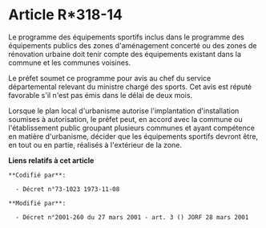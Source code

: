 # Article R*318-14

Le programme des équipements sportifs inclus dans le programme des équipements publics des zones d'aménagement concerté ou
des zones de rénovation urbaine doit tenir compte des équipements existant dans la commune et les communes voisines.

Le préfet soumet ce programme pour avis au chef du service départemental relevant du ministre chargé des sports. Cet avis est
réputé favorable s'il n'est pas émis dans le délai de deux mois.

Lorsque le plan local d'urbanisme autorise l'implantation d'installation soumises à autorisation, le préfet peut, en accord
avec la commune ou l'établissement public groupant plusieurs communes et ayant compétence en matière d'urbanisme, décider que
les équipements sportifs devront être, en tout ou en partie, réalisés à l'extérieur de la zone.

**Liens relatifs à cet article**

	**Codifié par**:

	  - Décret n°73-1023 1973-11-08

	**Modifié par**:

	  - Décret n°2001-260 du 27 mars 2001 - art. 3 () JORF 28 mars 2001
